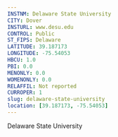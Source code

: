 ```yaml
---
INSTNM: Delaware State University
CITY: Dover
INSTURL: www.desu.edu
CONTROL: Public
ST_FIPS: Delaware
LATITUDE: 39.187173
LONGITUDE: -75.54053
HBCU: 1.0
PBI: 0.0
MENONLY: 0.0
WOMENONLY: 0.0
RELAFFIL: Not reported
CURROPER: 1
slug: delaware-state-university
location: [39.187173, -75.54053]
---
```

Delaware State University